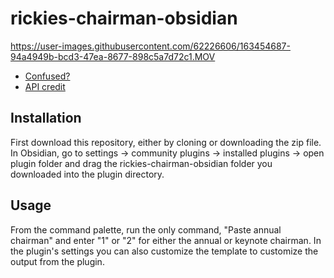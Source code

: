 # rickies-chairman-obsidian

https://user-images.githubusercontent.com/62226606/163454687-94a4949b-bcd3-47ea-8677-898c5a7d72c1.MOV

- [Confused?](https://www.relay.fm/connected/)
- [API credit](https://rickies.co/api)

## Installation
First download this repository, either by cloning or downloading the zip file. 
In Obsidian, go to settings -> community plugins -> installed plugins -> open plugin folder and drag the rickies-chairman-obsidian folder you downloaded into the plugin directory.

## Usage
From the command palette, run the only command, "Paste annual chairman" and enter "1" or "2" for either the annual or keynote chairman.
In the plugin's settings you can also customize the template to customize the output from the plugin.
